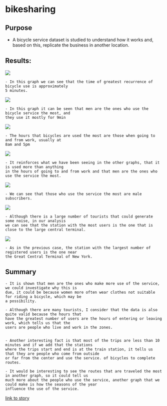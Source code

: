 # bikesharing

## Purpose

- A bicycle service dataset is studied to understand how it works and, based on this, replicate the business in another location.

## Results:

![](https://github.com/maadpeal/bikesharing/blob/main/Resources/tripdurationbyuser.png)

    - In this graph we can see that the time of greatest recurrence of bicycle use is approximately 
    5 minutes.


![](https://github.com/maadpeal/bikesharing/blob/main/Resources/timesbygender.png)

    - In this graph it can be seen that men are the ones who use the bicycle service the most, and 
    they use it mostly for 9min

![](https://github.com/maadpeal/bikesharing/blob/main/Resources/tripsbyweekday.png)

    - The hours that bicycles are used the most are those when going to and from work, usually at 
    8am and 5pm

![](https://github.com/maadpeal/bikesharing/blob/main/Resources/tripsbygender.png)

    - It reinforces what we have been seeing in the other graphs, that it is used more than anything 
    in the hours of going to and from work and that men are the ones who use the service the most.

![](https://github.com/maadpeal/bikesharing/blob/main/Resources/tripsbygenderandweekday.png)

    - We can see that those who use the service the most are male subscribers.

![](https://github.com/maadpeal/bikesharing/blob/main/Resources/startinglocations.png)

    - Although there is a large number of tourists that could generate some noise, in our analysis 
    we can see that the station with the most users is the one that is close to the large central terminal.

![](https://github.com/maadpeal/bikesharing/blob/main/Resources/endinglocations.png)

    - As in the previous case, the station with the largest number of registered users is the one near 
    the Great Central Terminal of New York.


## Summary

    - It is shown that men are the ones who make more use of the service, we could investigate why this is 
    due, it could be because women more often wear clothes not suitable for riding a bicycle, which may be 
    a possibility.

    - Although there are many tourists, I consider that the data is also quite valid because the hours that 
    have the greatest number of users are the hours of entering or leaving work, which tells us that the 
    users are people who live and work in the zones.


    - Another interesting fact is that most of the trips are less than 10 minutes and if we add that the stations 
    where the trips start and end is at the train station, it tells us that they are people who come from outside 
    or far from the center and use the service. of bicycles to complete routes.

    - It would be interesting to see the routes that are traveled the most in another graph, so it could tell us 
    much more about the people who use the service, another graph that we could make is how the seasons of the year 
    influence the use of the service.

[link to story](https://public.tableau.com/app/profile/adrian.matute/viz/Challenge_tec/Story)
